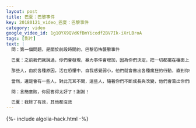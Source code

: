 ```yaml
---
layout: post
title: 巴夏：巴黎事件
key: 20180121_video_巴夏：巴黎事件
category: video
google_video_id: 1g1OYX9QVdKfBmYicodf2BV7Ik-iXrLBroA
tags: [影片]
text: |
  問：第一個問題，是關於前段時間的，巴黎恐怖襲擊事件

  巴夏：之前我們就說過，你們會發現，暴力事件會增加，因為你們決定，把一切都擺在檯面上，從而做出選擇：你們到底想要什麼樣的世界？因為一切都在改變，一切都在分崩離析，不穩定事件，隨處可見，且不斷增加。

  那些人，由於各種原因，活在恐懼中，自我感覺弱小，他們就會做出各種瘋狂的行動，直到你們在各方面獲得平衡，找到這些事件的深層次原因，並開始積極有效、建設性的溝通交流。

  當然，還是會有一些人，對此充耳不聞，這些人，隨著你們不斷成長與改變，他們會蕩出你們的世界，但這是個重要時期，你們會不斷自我拆解，又不斷自我重組，從而朝向你們想要的地球，前進。

  問：言簡意賅，你回答得太好了！謝謝！

  巴夏：我除了有效，其他都沒效
---
```


{%- include algolia-hack.html -%}
